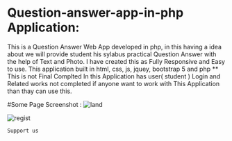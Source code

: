 # Question-answer-app-in-php Application:
This is a Question Answer Web App developed in php, in this having  a idea about   we will provide student his
sylabus practical Question Answer with the help of Text and Photo. I have created this as Fully Responsive and Easy to use.
This application built in html, css, js, jquey, bootstrap 5 and php
** This is not Final Complted In this Application has user( student ) Login and Related works not completed if anyone want to work with This Application than thay can use this.

#Some Page Screenshot :
![land](https://user-images.githubusercontent.com/49394996/169801319-388d7323-6c47-4af1-a1a9-3550986e2a83.png)

![regist](https://user-images.githubusercontent.com/49394996/169801372-b9d6a783-6fcd-419c-9ece-4ef6f0fd958c.png)

`Support us`

